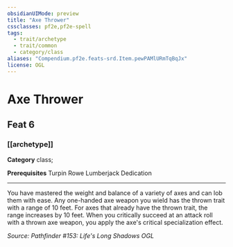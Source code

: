```yaml
---
obsidianUIMode: preview
title: "Axe Thrower"
cssclasses: pf2e,pf2e-spell
tags:
  - trait/archetype
  - trait/common
  - category/class
aliases: "Compendium.pf2e.feats-srd.Item.pewPAMlURmTqBqJx"
license: OGL
---
```

# Axe Thrower
## Feat 6
### [[archetype]]

**Category** class; 



**Prerequisites** Turpin Rowe Lumberjack Dedication
* * *
You have mastered the weight and balance of a variety of axes and can lob them with ease. Any one-handed axe weapon you wield has the thrown trait with a range of 10 feet. For axes that already have the thrown trait, the range increases by 10 feet. When you critically succeed at an attack roll with a thrown axe weapon, you apply the axe's critical specialization effect.

*Source: Pathfinder #153: Life's Long Shadows*
*OGL*